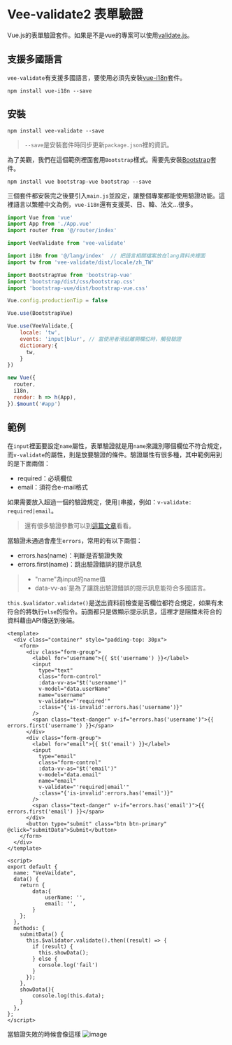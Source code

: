 # Vee-validate2 表單驗證
Vue.js的表單驗證套件。如果是不是vue的專案可以使用[validate.js](https://github.com/PeggyHsiao/validate.js)。

## 支援多國語言
`vee-validate`有支援多國語言，要使用必須先安裝[vue-i18n]()套件。
```
npm install vue-i18n --save
```

## 安裝
```
npm install vee-validate --save
```
> `--save`是安裝套件時同步更新`package.json`裡的資訊。 

為了美觀，我們在這個範例裡面套用`Bootstrap`樣式。需要先安裝[Bootstrap]()套件。
```
npm install vue bootstrap-vue bootstrap --save
```

三個套件都安裝完之後要引入`main.js`並設定，讓整個專案都能使用驗證功能。這裡語言以繁體中文為例，`vue-i18n`還有支援英、日、韓、法文...很多。
```js
import Vue from 'vue'
import App from './App.vue'
import router from '@/router/index'

import VeeValidate from 'vee-validate'

import i18n from '@/lang/index'  // 把語言相關檔案放在lang資料夾裡面
import tw from 'vee-validate/dist/locale/zh_TW'

import BootstrapVue from 'bootstrap-vue'
import 'bootstrap/dist/css/bootstrap.css'
import 'bootstrap-vue/dist/bootstrap-vue.css'

Vue.config.productionTip = false

Vue.use(BootstrapVue)

Vue.use(VeeValidate,{
    locale: 'tw',
    events: 'input|blur', // 當使用者滑鼠離開欄位時，觸發驗證
    dictionary:{
      tw,
    }
})

new Vue({
  router,
  i18n,
  render: h => h(App),
}).$mount('#app')
```

## 範例
在`input`裡面要設定`name`屬性，表單驗證就是用`name`來識別哪個欄位不符合規定，而`v-validate`的屬性，則是放要驗證的條件。驗證屬性有很多種，其中範例用到的是下面兩個：
- required：必填欄位
- email：須符合e-mail格式

如果需要放入超過一個的驗證規定，使用`|`串接，例如：`v-validate: required|email`。
> 還有很多驗證參數可以到[這篇文章](https://segmentfault.com/a/1190000011296437)看看。 

當驗證未通過會產生`errors`，常用的有以下兩個：
- errors.has(name)：判斷是否驗證失敗
- errors.first(name)：跳出驗證錯誤的提示訊息
> - "name"為input的name值   
> - data-vv-as`是為了讓跳出驗證錯誤的提示訊息能符合多國語言。

`this.$validator.validate()`是送出資料前檢查是否欄位都符合規定，如果有未符合的將執行`else`的指令。前面都只是做顯示提示訊息，這裡才是阻擋未符合的資料藉由API傳送到後端。

```vue
<template>
  <div class="container" style="padding-top: 30px">
    <form>
      <div class="form-group">
        <label for="username">{{ $t('username') }}</label>
        <input
          type="text"
          class="form-control"
          :data-vv-as="$t('username')"
          v-model="data.userName"
          name="username"
          v-validate="'required'"
          :class="{'is-invalid':errors.has('username')}"
        />
        <span class="text-danger" v-if="errors.has('username')">{{ errors.first('username') }}</span>
      </div>
      <div class="form-group">
        <label for="email">{{ $t('email') }}</label>
        <input
          type="email"
          class="form-control"
          :data-vv-as="$t('email')"
          v-model="data.email"
          name="email"
          v-validate="'required|email'"
          :class="{'is-invalid':errors.has('email')}"
        />
        <span class="text-danger" v-if="errors.has('email')">{{ errors.first('email') }}</span>
      </div>
      <button type="submit" class="btn btn-primary" @click="submitData">Submit</button>
    </form>
  </div>
</template>

<script>
export default {
  name: "VeeVaildate",
  data() {
    return {
        data:{
            userName: '',
            email: '',
        }
    };
  },
  methods: {
    submitData() {
      this.$validator.validate().then((result) => {
        if (result) {
          this.showData();
        } else {
          console.log('fail')
        }
      });
    },
    showData(){
        console.log(this.data);
    }
  },
};
</script>
```
當驗證失敗的時候會像這樣
![image](https://github.com/PeggyHsiao/VeeValidate-Notes/tree/master/images/1.jpg)  
